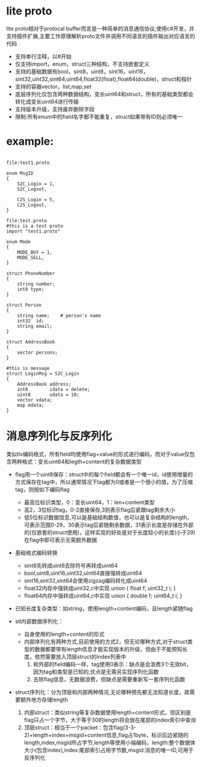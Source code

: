 # lite proto

lite proto相对于protocal buffer而言是一种简单的消息通信协议,使用c#开发，并支持插件扩展,主要工作原理解析proto文件并调用不同语言的插件输出对应语言的代码

- 支持单行注释，以#开始
- 仅支持import，enum，struct三种结构，不支持嵌套定义
- 支持的基础数据有bool，sint8，uint8，sint16，uint16，sint32,uint32,sint64,uint64,float32(float),float64(double)，struct和指针
- 支持的容器vector，list,map,set
- 底层序列化仅包含两种数据结构，变长uint64和struct，所有的基础类型都会转化成变长uint64进行传输 
- 支持版本升级，支持废弃删除字段
- 限制:所有enum中的field名字都不能重复，struct如果带有ID则必须唯一

# example:
<pre><code>
file:test1.proto

enum MsgID
{
	S2C_Login = 1,
	S2C_Logout,
	
	C2S_Login = 5,
	C2S_Logout,
}

file:test.proto
#this is a test proto
import "test1.proto"

enum Mode
{
	MODE_BUY = 1,
	MODE_SELL,
}

struct PhoneNumber
{
	string number;
	int8 type;
}

struct Person
{
	string name;	# person's name
	int32  id;
	string email;
}

struct AddressBook
{
	vector<Person> persons;
}

#this is message
struct LoginMsg = S2C_Login
{
	AddressBook address;
	int8 		idata = delete;
	uint8 		udata = 10;
	vector<int> vdata;
	map<int,string> mdata;
}
</code></pre>

# 消息序列化与反序列化
类似tlv编码格式，所有field均使用flag+value的形式进行编码，而对于value仅包含两种格式：变长uint64和legth+content的复杂数据类型

- flag用一个uint8保存：struct中的每个field都会有一个唯一id，id使用增量的方式保存在tag中，所以通常情况下tag都为0或者是一个很小的值，为了压缩tag，则按如下编码flag
	- 最高位标识类型，0：变长uint64，1：len+content类型
	- 高2，3位标识tag，0-2直接保存,3则表示flag后紧跟tag剩余大小
	- 低5位标识数据信息,可以是基础结构数值，也可以是复杂结构的length，可表示范围0-29，30表示tag后紧随剩余数据，31表示长度是存储在外部的(仅嵌套的struct使用)，这样实现的好处是对于长度较小的长度(小于29)在flag中即可表示无需额外数据

- 基础格式编码转换
	- sint8先转成uint8去除符号再转成uint64
	- bool,uint8,uint16,uint32,uint64直接强转成uint64
	- sint16,sint32,sint64会使用zigzag编码转化成uint64
	- float32内存中强转成uint32,c中实现 union { float  f; uint32_t i; }
	- float64内存中强转成uint64,c中实现 union { double f; uint64_t i; }
- 已知长度复杂类型：如string，使用length+content编码，且length紧随flag
- stl内部数据序列化：
	- 自身使用的length+content的形式
	- 内部序列化有两种方式,目前使用的方式2，但无论哪种方式,对于struct类型的数据都要带有length信息才能实现版本的升级，但由于不能预知长度，依然需要放入顶层struct的index列表中
		1. 和外部的field编码一样，tag使用0表示：缺点是会浪费3个无效bit，因为tag和类型是已知的,优点是无需另实现序列化函数
		2. 去除flag信息，无数据浪费，但缺点是需要重新写一套序列化函数
- struct序列化：分为顶层和内部两种情况,无论哪种预先都无法知道长度，故需要额外地方存储length
	1. 内部struct：类似string等复杂数据使用length+content形式，但区别是flag只占一个字节，大于等于30的length将会放在尾部的index索引中查询
	2. 顶层struct：相当于一个packet：包含flag(3-3-2)+length+index+msgid+content信息,flag占1byte，标识后边紧随的length,index,msgid所占字节,length等使用小端编码，length:整个数据体大小(包含index),index:尾部索引占用字节数,msgid:消息的唯一ID,可用于反序列化
